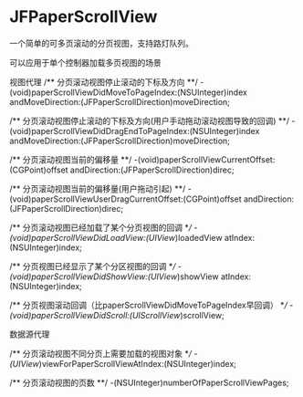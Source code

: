 # JFPaperScrollView
一个简单的可多页滚动的分页视图，支持路灯队列。

可以应用于单个控制器加载多页视图的场景

视图代理
/**
 分页滚动视图停止滚动的下标及方向
 **/
-(void)paperScrollViewDidMoveToPageIndex:(NSUInteger)index andMoveDirection:(JFPaperScrollDirection)moveDirection;

/**
 分页滚动视图停止滚动的下标及方向(用户手动拖动滚动视图导致的回调)
 **/
-(void)paperScrollViewDidDragEndToPageIndex:(NSUInteger)index andMoveDirection:(JFPaperScrollDirection)moveDirection;


/**
 分页滚动视图当前的偏移量
 **/
-(void)paperScrollViewCurrentOffset:(CGPoint)offset andDirection:(JFPaperScrollDirection)direc;


/**
 分页滚动视图当前的偏移量(用户拖动引起)
 **/
-(void)paperScrollViewUserDragCurrentOffset:(CGPoint)offset andDirection:(JFPaperScrollDirection)direc;


/**
 分页滚动视图已经加载了某个分页视图的回调
 **/
-(void)paperScrollViewDidLoadView:(UIView*)loadedView atIndex:(NSUInteger)index;


/**
 分页视图已经显示了某个分区视图的回调
 **/
-(void)paperScrollViewDidShowView:(UIView*)showView atIndex:(NSUInteger)index;


/**
 分页视图滚动回调（比paperScrollViewDidMoveToPageIndex早回调）
 **/
-(void)paperScrollViewDidScroll:(UIScrollView*)scrollView;

数据源代理

/**
 分页滚动视图不同分页上需要加载的视图对象
 **/
-(UIView*)viewForPaperScrollViewAtIndex:(NSUInteger)index;

/**
 分页滚动视图的页数
 **/
-(NSUInteger)numberOfPaperScrollViewPages;
